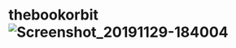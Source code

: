 # thebookorbit![Screenshot_20191129-184004](https://user-images.githubusercontent.com/32393519/82608715-ce069300-9bd8-11ea-8161-feb600af61b3.jpg)
